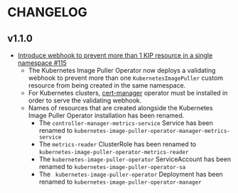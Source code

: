 # CHANGELOG

## v1.1.0
- [Introduce webhook to prevent more than 1 KIP resource in a single namespace #115](https://github.com/che-incubator/kubernetes-image-puller-operator/pull/115)
    - The Kubernetes Image Puller Operator now deploys a validating webhook to prevent more than one `KubernetesImagePuller` custom resource from being created in the same namespace.
    - For Kubernetes clusters, [cert-manager](https://github.com/cert-manager/cert-manager) operator must be installed in order to serve the validating webhook.
    - Names of resources that are created alongside the Kubernetes Image Puller Operator installation has been renamed.
        - The `controller-manager-metrics-service` Service has been renamed to `kubernetes-image-puller-operator-manager-metrics-service`
        - The `metrics-reader` ClusterRole has been renamed to `kubernetes-image-puller-operator-metrics-reader`
        - The `kubernetes-image-puller-operator` ServiceAccount has been renamed to `kubernetes-image-puller-operator-sa`
        - The ` kubernetes-image-puller-operator` Deployment has been renamed to `kubernetes-image-puller-operator-manager`
